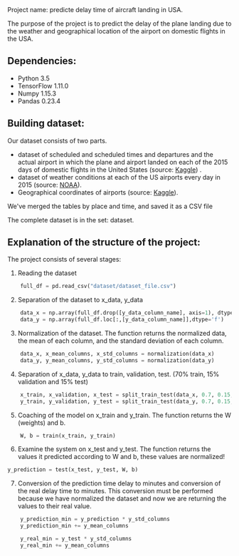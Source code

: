 <div class="text-align-center">Project name: predicte delay time of aircraft landing in USA.</div>

The purpose of the project is to predict the delay of the plane landing due to the weather and geographical location of the airport on domestic flights in the USA.

## Dependencies:

*	Python 3.5
*	TensorFlow 1.11.0
*	Numpy 1.15.3
*	Pandas 0.23.4

## Building dataset:

Our dataset consists of two parts.
*   dataset of scheduled and scheduled times and departures and the actual airport in which the plane and airport landed on each of the 2015 days of domestic flights in the United States (source: [Kaggle](https://www.kaggle.com/usdot/flight-delays)) .
*   dataset of weather conditions at each of the US airports every day in 2015 (source: [NOAA](https://www.ncdc.noaa.gov)).
*   Geographical coordinates of airports (source: [Kaggle](https://www.kaggle.com/usdot/flight-delays)).

We've merged the tables by place and time, and saved it as a CSV file

The complete dataset is in the set: dataset.

## Explanation of the structure of the project:

The project consists of several stages:
1.  Reading the dataset
```python
    full_df = pd.read_csv("dataset/dataset_file.csv")
```
2.  Separation of the dataset to x_data, y_data
```python
    data_x = np.array(full_df.drop([y_data_column_name], axis=1), dtype='f')
    data_y = np.array(full_df.loc[:,[y_data_column_name]],dtype='f')
```
3.  Normalization of the dataset. The function returns the normalized data, the mean of each column, and the standard deviation of each column.
```python
    data_x, x_mean_columns, x_std_columns = normalization(data_x)
    data_y, y_mean_columns, y_std_columns = normalization(data_y)
```
4.  Separation of x_data, y_data to train, validation, test. (70% train, 15% validation and 15% test)
```python
    x_train, x_validation, x_test = split_train_test(data_x, 0.7, 0.15, 0.15)
    y_train, y_validation, y_test = split_train_test(data_y, 0.7, 0.15, 0.15)
```
5.  Coaching of the model on x_train and y_train. The function returns the W (weights) and b.
```python
    W, b = train(x_train, y_train)
```
6.  Examine the system on x_test and y_test.  The function returns the values ​​it predicted according to W and b, these values are normalized!
```python
y_prediction = test(x_test, y_test, W, b)
```
7.  Conversion of the prediction time delay to minutes and conversion of the real delay time to minutes. This conversion must be performed because we have normalized the dataset and now we are returning the values to their real value.
```python
    y_prediction_min = y_prediction * y_std_columns
    y_prediction_min += y_mean_columns

    y_real_min = y_test * y_std_columns
    y_real_min += y_mean_columns
```
